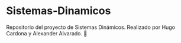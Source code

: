 # Sistemas-Dinamicos
Repositorio del proyecto de Sistemas Dinámicos. Realizado por Hugo Cardona y Alexander Alvarado. 🦟
